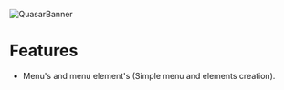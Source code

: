 ![QuasarBanner](https://github.com/user-attachments/assets/a2c0858d-d0ed-460c-894c-df1a2137e151)
# Features
- Menu's and menu element's (Simple menu and elements creation).
